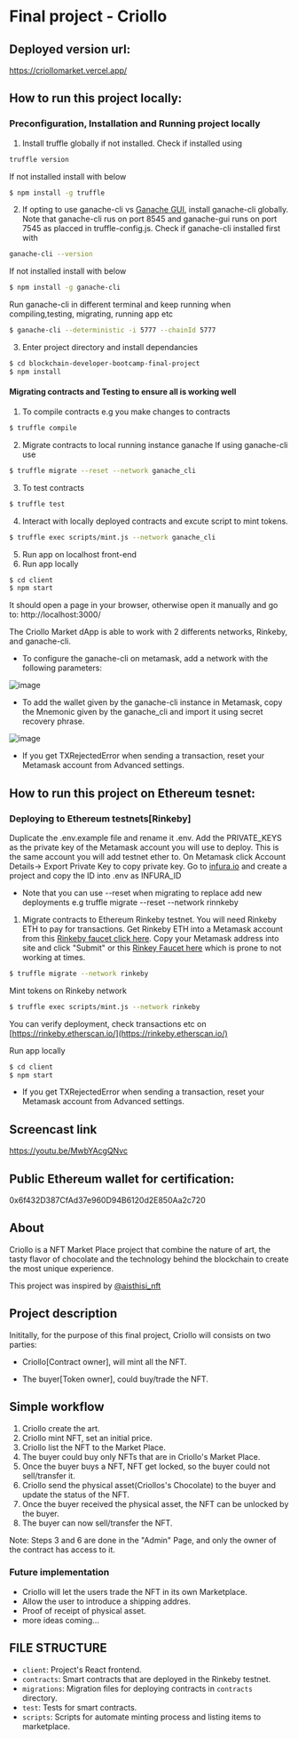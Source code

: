# Final project - Criollo

## Deployed version url:
https://criollomarket.vercel.app/

## How to run this project locally:

### Preconfiguration, Installation and Running project locally 
1. Install truffle globally if not installed. 
Check if installed using 
```sh
truffle version
```
If not installed install with below 
```sh
$ npm install -g truffle
```

2. If opting to use ganache-cli vs [Ganache GUI](https://www.trufflesuite.com/ganache), install ganache-cli globally. Note that ganache-cli rus on port 8545 and ganache-gui runs on port 7545 as placced in truffle-config.js. Check if ganache-cli installed first with
```sh
ganache-cli --version
```
If not installed install with below
```sh
$ npm install -g ganache-cli
```
Run ganache-cli in different terminal and keep running when compiling,testing, migrating, running app etc
```sh
$ ganache-cli --deterministic -i 5777 --chainId 5777
```
3. Enter project directory and install dependancies
```sh
$ cd blockchain-developer-bootcamp-final-project
$ npm install  
```

#### Migrating contracts and Testing to ensure all is working well

1. To compile contracts e.g you make changes to contracts
```sh
$ truffle compile 
```
2. Migrate contracts to local running instance ganache 
If using ganache-cli use 
```sh
$ truffle migrate --reset --network ganache_cli
```
3. To test contracts 
```sh
$ truffle test
```
4. Interact with locally deployed contracts and excute script to mint tokens.  
```sh
$ truffle exec scripts/mint.js --network ganache_cli
```
5. Run app on localhost front-end
1. Run app locally 
```sh
$ cd client
$ npm start
```
It should open a page in your browser, otherwise open it manually and go to: http://localhost:3000/

The Criollo Market dApp is able to work with 2 differents networks, Rinkeby, and ganache-cli.

- To configure the ganache-cli on metamask, add a network with the following parameters:

![image](https://user-images.githubusercontent.com/19668390/146653762-abae6a2f-2df0-4da0-a949-561abb377218.png)

- To add the wallet given by the ganache-cli instance in Metamask, copy the Mnemonic given by the ganache_cli and import it using secret recovery phrase.

![image](https://user-images.githubusercontent.com/19668390/146654119-963e4a7e-a959-486b-b671-2fe8f408cff1.png)

- If you get TXRejectedError when sending a transaction, reset your Metamask account from Advanced settings.

## How to run this project on Ethereum tesnet:

### Deploying to Ethereum testnets[Rinkeby]

Duplicate the .env.example file and rename it .env. Add the PRIVATE_KEYS as the private key of the Metamask 
account you will use to deploy. This is the same account you will add testnet ether to. On Metamask click Account Details-> Export Private Key to copy private key. Go to [infura.io](https://infura.io/) and create a project and copy the ID into .env as INFURA_ID

- Note that you can use --reset when migrating to replace add new deployments 
e.g truffle migrate --reset --network rinnkeby

1. Migrate contracts to Ethereum Rinkeby testnet. You will need Rinkeby ETH to pay for transactions. 
Get Rinkeby ETH into a Metamask account from this [Rinkeby faucet click here](http://rinkeby-faucet.com/). Copy your Metamask address into site and click "Submit" or this [Rinkey Faucet here](https://faucet.rinkeby.io/) which is prone to not working at times.
```sh
$ truffle migrate --network rinkeby
```
Mint tokens on Rinkeby network
```sh
$ truffle exec scripts/mint.js --network rinkeby
```
You can verify deployment, check transactions etc on [https://rinkeby.etherscan.io/](https://rinkeby.etherscan.io/)

Run app locally 
```sh
$ cd client
$ npm start
```
- If you get TXRejectedError when sending a transaction, reset your Metamask account from Advanced settings.

## Screencast link
https://youtu.be/MwbYAcgQNvc

## Public Ethereum wallet for certification:

0x6f432D387CfAd37e960D94B6120d2E850Aa2c720

## About
Criollo is a NFT Market Place project that combine the nature of art, the tasty flavor of chocolate and the technology behind the blockchain to create the most unique experience.  

This project was inspired by [@aisthisi_nft](https://aisthisi.art/)

## Project description
Inititally, for the purpose of this final project, Criollo will consists on two parties:

- Criollo[Contract owner], will mint all the NFT.

- The buyer[Token owner], could buy/trade the NFT.

## Simple workflow
1. Criollo create the art.
2. Criollo mint NFT, set an initial price.
3. Criollo list the NFT to the Market Place.
4. The buyer could buy only NFTs that are in Criollo's Market Place.
5. Once the buyer buys a NFT, NFT get locked, so the buyer could not sell/transfer it.
6. Criollo send the physical asset(Criollos's Chocolate) to the buyer and update the status of the NFT. 
7. Once the buyer received the physical asset, the NFT can be unlocked by the buyer.
8. The buyer can now sell/transfer the NFT.

Note: Steps 3 and 6 are done in the "Admin" Page, and only the owner of the contract has access to it.

### Future implementation
- Criollo will let the users trade the NFT in its own Marketplace.
- Allow the user to introduce a shipping addres.
- Proof of receipt of physical asset. 
- more ideas coming...

## FILE STRUCTURE
- `client`: Project's React frontend.
- `contracts`: Smart contracts that are deployed in the Rinkeby testnet.
- `migrations`: Migration files for deploying contracts in `contracts` directory.
- `test`: Tests for smart contracts.
- `scripts`: Scripts for automate minting process and listing items to marketplace.

